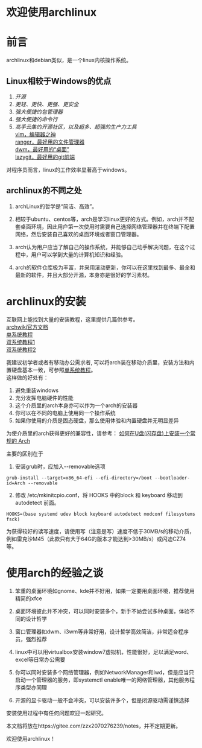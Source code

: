 # 欢迎使用archlinux

# 前言

archlinux和debian类似，是一个linux内核操作系统。

## Linux相较于Windows的优点

1. *开源*
2. *更轻、更快、更强、更安全*
3. *强大便捷的包管理器*
4. *强大便捷的命令行*
5. *高手云集的开源社区，以及超多、超强的生产力工具*<br>
[vim，编辑器之神](https://www.bilibili.com/video/BV164411P7tw)<br>
[ranger，最好用的文件管理器](https://www.bilibili.com/video/BV1b4411R7ck)<br>
[dwm，最好用的“桌面”](https://www.bilibili.com/video/BV11J411t7RY)<br>
[lazygit，最好用的git前端](https://www.bilibili.com/video/BV1gV411k7fC)

对程序员而言，linux的工作效率显著高于windows。

## archlinux的不同之处

1. archLinux的哲学是“简洁、高效”。

2. 相较于ubuntu、centos等，arch是学习linux更好的方式。例如，arch并不配套桌面环境，因此用户第一次使用时需要自己选择网络管理器并在终端下配置网络，然后安装自己喜欢的桌面环境或者窗口管理器。

3. arch认为用户应当了解自己的操作系统，并能够自己动手解决问题，在这个过程中，用户可以学到大量的计算机知识和经验。

4. arch的软件仓库极为丰富，并采用滚动更新，你可以在这里找到最多、最全和最新的软件，并且大部分开源，本身亦是很好的学习素材。

# archlinux的安装

互联网上能找到大量的安装教程，这里提供几篇供参考。<br>
[archwiki官方文档](https://wiki.archlinux.org/index.php/Installation_guide_\(%E7%AE%80%E4%BD%93%E4%B8%AD%E6%96%87\))<br>
[单系统教程](https://www.bilibili.com/video/BV11J411a7Tp)<br>
[双系统教程1](https://www.bilibili.com/video/BV1Ki4y1u7d4)<br>
[双系统教程2](https://zhuanlan.zhihu.com/p/138951848)

我建议初学者或者有移动办公需求者, 可以将arch装在移动介质里，安装方法和内置硬盘基本一致，可参照[单系统教程](https://www.bilibili.com/video/BV11J411a7Tp)。<br>
这样做的好处有：
1. 避免重装windows
2. 充分发挥电脑硬件的性能
3. 这个介质里的arch本身亦可以作为一个arch的安装器
4. 你可以在不同的电脑上使用同一个操作系统
5. 如果你使用的介质是固态硬盘，那么使用体验和内置硬盘并无明显差异

为使介质里的arch获得更好的兼容性，请参考： [如何在U盘(闪存盘)上安装一个常规的 Arch](https://wiki.archlinux.org/title/Install_Arch_Linux_on_a_removable_medium_\(%E7%AE%80%E4%BD%93%E4%B8%AD%E6%96%87\))

主要的区别在于
1. 安装grub时，应加入--removable选项

```
grub-install --target=x86_64-efi --efi-directory=/boot --bootloader-id=Arch --removable
```

2. 修改 /etc/mkinitcpio.conf，将 HOOKS 中的block 和 keyboard 移动到 autodetect 前面。

```
HOOKS=(base systemd udev block keyboard autodetect modconf filesystems fsck)
```

为获得较好的读写速度，请使用写（注意是写）速度不低于30MB/s的移动介质， 例如雷克沙M45（此款只有大于64G的版本才能达到>30MB/s）或闪迪CZ74等。

# 使用arch的经验之谈

1. 笨重的桌面环境如gnome、kde并不好用，如果一定要用桌面环境，推荐使用精简的xfce

2. 桌面环境彼此并不冲突，可以同时安装多个，新手不妨尝试多种桌面，体验不同的设计哲学

3. 窗口管理器如dwm、i3wm等非常好用，设计哲学高效简洁，非常适合程序员，强烈推荐

4. linux中可以用virtualbox安装window7虚拟机，性能很好，足以满足word、excel等日常办公需要

5. 你可以同时安装多个网络管理器，例如NetworkManager和iwd，但是应当只启动一个管理器的服务，即systemctl enable唯一的网络管理器，其他服务程序类型亦同理

6. 开源的显卡驱动一般不会冲突，可以安装许多个，但是闭源驱动需谨慎选择

安装使用过程中有任何问题欢迎一起研究。


本文档将放在https://gitee.com/zzx2070276239/notes，并不定期更新。

欢迎使用archlinux！
